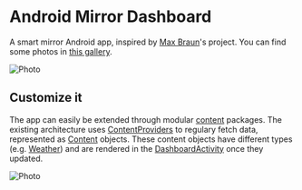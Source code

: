 # Android Mirror Dashboard
A smart mirror Android app, inspired by [Max Braun](https://medium.com/@maxbraun/my-bathroom-mirror-is-smarter-than-yours-94b21c6671ba)'s project. You can find some photos in [this gallery](https://goo.gl/photos/88zoz4xj4PNtdVeh6).

![Photo](https://raw.githubusercontent.com/Steppschuh/AndroidMirrorDashboard/master/Media/Screenshots/dashboard_english_small.jpg)

## Customize it
The app can easily be extended through modular [content](https://github.com/Steppschuh/AndroidMirrorDashboard/tree/master/Source/MirrorDashboard/app/src/main/java/com/steppschuh/mirrordashboard/content) packages. The existing architecture uses [ContentProviders](https://github.com/Steppschuh/AndroidMirrorDashboard/blob/master/Source/MirrorDashboard/app/src/main/java/com/steppschuh/mirrordashboard/content/ContentProvider.java) to regulary fetch data, represented as [Content](https://github.com/Steppschuh/AndroidMirrorDashboard/blob/master/Source/MirrorDashboard/app/src/main/java/com/steppschuh/mirrordashboard/content/Content.java) objects. These content objects have different types (e.g. [Weather](https://github.com/Steppschuh/AndroidMirrorDashboard/blob/master/Source/MirrorDashboard/app/src/main/java/com/steppschuh/mirrordashboard/content/weather/Weather.java)) and are rendered in the [DashboardActivity](https://github.com/Steppschuh/AndroidMirrorDashboard/blob/master/Source/MirrorDashboard/app/src/main/java/com/steppschuh/mirrordashboard/DashboardActivity.java) once they updated.

![Photo](https://raw.githubusercontent.com/Steppschuh/AndroidMirrorDashboard/master/Media/Photos/photo_01.jpg)

